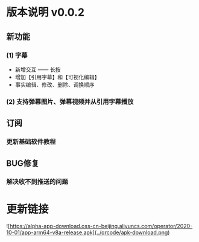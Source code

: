 # 版本说明 v0.0.2

## 新功能

### (1) 字幕

- 新增交互 —— 长按
- 增加【引用字幕】和【可视化编辑】
- 事实编辑、修改、删除、调换顺序

### (2) 支持弹幕图片、弹幕视频并从引用字幕播放

## 订阅

### 更新基础软件教程

## BUG修复

### 解决收不到推送的问题



# 更新链接

![https://alpha-app-download.oss-cn-beijing.aliyuncs.com/operator/2020-10-01/app-arm64-v8a-release.apk](../qrcode/apk-download.png)